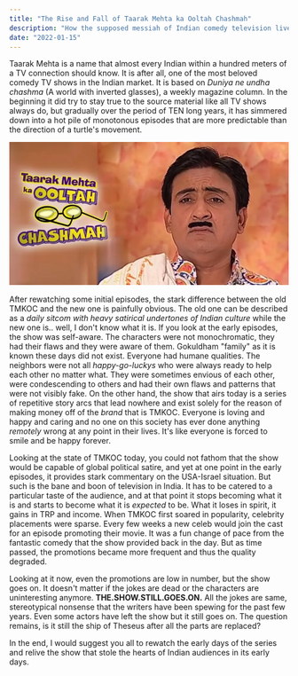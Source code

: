 ```yaml
---
title: "The Rise and Fall of Taarak Mehta ka Ooltah Chashmah"
description: "How the supposed messiah of Indian comedy television lived long enough to see itself become the villain."
date: "2022-01-15"
---
```

Taarak Mehta is a name that almost every Indian within a hundred meters of a TV
connection should know. It is after all, one of the most beloved comedy TV
shows in the Indian market. It is based on _Duniya ne undha chashma_ (A world
with inverted glasses), a weekly magazine column. In the beginning it did try
to stay true to the source material like all TV shows always do, but gradually
over the period of TEN long years, it has simmered down into a hot pile of
monotonous episodes that are more predictable than the direction of a turtle's 
movement. 

![Taarak mehta ka ooltah Chashma](../../assets/tmkoc.webp)

After rewatching some initial episodes, the stark difference between the old
TMKOC and the new one is painfully obvious. The old one can be described as a
_daily sitcom with heavy satirical undertones of Indian culture_ while the new
one is.. well, I don't know what it is. If you look at the early episodes, the
show was self-aware. The characters were not monochromatic, they had their
flaws and they were aware of them. Gokuldham "family" as it is known these days
did not exist. Everyone had humane qualities. The neighbors were not all
_happy-go-luckys_ who were always ready to help each other no matter what. They
were sometimes envious of each other, were condescending to others and had their own
flaws and patterns that were not visibly fake. On the other hand, the show that
airs today is a series of repetitive story arcs that lead nowhere and exist
solely for the reason of making money off of the _brand_ that is TMKOC. Everyone
is loving and happy and caring and no one on this society has ever done anything
_remotely_ wrong at any point in their lives. It's like everyone is forced to smile
and be happy forever.

Looking at the state of TMKOC today, you could not fathom that the show would
be capable of global political satire, and yet at one point in the early
episodes, it provides stark commentary on the USA-Israel situation. 
But such is the bane and boon of television in India. It has to be catered to a
particular taste of the audience, and at that point it stops becoming what it
is and starts to become what it is _expected_ to be. What it loses in spirit,
it gains in TRP and income. When TMKOC first soared in popularity, celebrity
placements were sparse. Every few weeks a new celeb would join the cast for an
episode promoting their movie. It was a fun change of pace from the fantastic
comedy that the show provided back in the day. But as time passed, the
promotions became more frequent and thus the quality degraded. 

Looking at it now, even the promotions are low in number, but the show goes on.
It doesn't matter if the jokes are dead or the characters are uninteresting
anymore. **THE.SHOW.STILL.GOES.ON.** All the jokes are same, stereotypical
nonsense that the writers have been spewing for the past few years. Even some
actors have left the show but it still goes on. 
The question remains, is it still the ship of Theseus after all the parts are 
replaced?

In the end, I would suggest you all to rewatch the early days of the series and 
relive the show that stole the hearts of Indian audiences in its early days.
